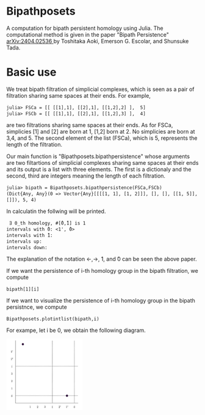 # Bipathposets
 A computation for bipath persistent homology using Julia. The computational method is given in the paper "Bipath Persistence" <a href="https://arxiv.org/abs/2404.02536"> arXiv:2404.02536 </a> by Toshitaka Aoki, Emerson G. Escolar, and Shunsuke Tada.
 
# Basic use

We treat bipath filtration of simplicial complexes, which is seen as a pair of filtration sharing same spaces at their ends. 
For example, 
```
julia> FSCa = [[ [[1],1], [[2],1], [[1,2],2] ],  5]
julia> FSCb = [[ [[1],1], [[2],1], [[1,2],3] ],  4]
```
are two filtrations sharing same spaces at their ends. As for FSCa, simplicies [1] and [2] are born at 1, [1,2] born at 2. No simplicies are born at 3,4, and 5. The second element of the list (FSCa), which is 5, represents the length of the filtration.    

Our main function is "Bipathposets.bipathpersistence" whose arguments are two filtartions of simplicial complexes sharing same spaces at their ends and its output is a list with three elements. The first is a dictionaly and the second, third are integers meaning the length of each filtration.
```
julia> bipath = Bipathposets.bipathpersistence(FSCa,FSCb)
(Dict{Any, Any}(0 => Vector{Any}[[[[1, 1], [1, 2]]], [], [], [[1, 5]], []]), 5, 4)
```
In calculatin the follwing will be printed.
```
 ∃ 0_th homology, #[̂0,̂1] is 1
intervals with ̂0: <1', ̂0>
intervals with ̂1:
intervals up:
intervals down:
```
The explanation of  the notation <-,->, ̂1, and ̂0 can be seen the above paper. 

If we want the persistence of i-th homology group in the bipath filtration, we compute
```
bipath[1][i]
```
If we want to visualize the persistence of i-th homology group in the bipath persistnce, we compute
```
Bipathposets.plotintlist(bipath,i)
```
For exampe, let i be 0, we obtain the following diagram.

  <img src="bipath.jpg" alt="bipath persistence diagram" width="200px" align="center">

